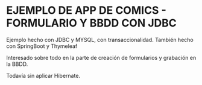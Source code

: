 # EJEMPLO DE APP DE COMICS - FORMULARIO Y BBDD CON JDBC
Ejemplo hecho con JDBC y MYSQL, con transaccionalidad.
También hecho con SpringBoot y Thymeleaf

Interesado sobre todo en la parte de creación de formularios y grabación en la BBDD.

Todavía sin aplicar Hibernate.